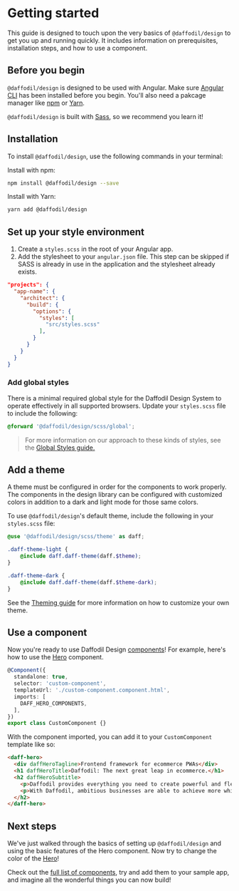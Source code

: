 # Getting started
This guide is designed to touch upon the very basics of `@daffodil/design` to get you up and running quickly. It includes information on prerequisites, installation steps, and how to use a component.

## Before you begin
`@daffodil/design` is designed to be used with Angular. Make sure [Angular CLI](https://angular.io/cli) has been installed before you begin. You'll also need a pakcage manager like [npm](https://www.npmjs.com/package/@daffodil/design) or [Yarn](https://yarnpkg.com/package?q=%40daffodil%2Fdesign&name=%40daffodil%2Fdesign).

`@daffodil/design` is built with [Sass](https://sass-lang.com/), so we recommend you learn it!

## Installation
To install `@daffodil/design`, use the following commands in your terminal:

Install with npm:
```bash
npm install @daffodil/design --save 
```

Install with Yarn:
```bash
yarn add @daffodil/design
```

## Set up your style environment
1. Create a `styles.scss` in the root of your Angular app.
2. Add the stylesheet to your `angular.json` file. This step can be skipped if SASS is already in use in the application and the stylesheet already exists.

```json
"projects": {
  "app-name": {
    "architect": {
      "build": {
        "options": {
          "styles": [
            "src/styles.scss"
          ],
        }
      }
    }
  }
}
```

### Add global styles
There is a minimal required global style for the Daffodil Design System to operate effectively in all supported browsers. Update your `styles.scss` file to include the following:

```scss
@forward '@daffodil/design/scss/global';
```

> For more information on our approach to these kinds of styles, see the [Global Styles guide.](/libs/design/guides/foundations/global-styles.md)

## Add a theme
A theme must be configured in order for the components to work properly. The components in the design library can be configured with customized colors in addition to a dark and light mode for those same colors.

To use `@daffodil/design`'s default theme, include the following in your `styles.scss` file:

```scss
@use '@daffodil/design/scss/theme' as daff;

.daff-theme-light {
	@include daff.daff-theme(daff.$theme);
}

.daff-theme-dark {
	@include daff.daff-theme(daff.$theme-dark);
}
```

See the [Theming guide](/libs/design/guides/theming/setting-up.md) for more information on how to customize your own theme.

## Use a component
Now you're ready to use Daffodil Design [components](/docs/design/components)! For example, here's how to use the [Hero](/libs/design/hero/README.md) component.

```ts
@Component({
  standalone: true,
  selector: 'custom-component',
  templateUrl: './custom-component.component.html',
  imports: [
    DAFF_HERO_COMPONENTS,
  ],
})
export class CustomComponent {}
```

With the component imported, you can add it to your `CustomComponent` template like so:

```html
<daff-hero>
  <div daffHeroTagline>Frontend framework for ecommerce PWAs</div>
  <h1 daffHeroTitle>Daffodil: The next great leap in ecommerce.</h1>
  <h2 daffHeroSubtitle>
    <p>Daffodil provides everything you need to create powerful and flexible ecommerce experiences.</p>
    <p>With Daffodil, ambitious businesses are able to achieve more while minimizing development and maintenance costs.</p>
  </h2>
</daff-hero>
```

## Next steps
We've just walked through the basics of setting up `@daffodil/design` and using the basic features of the Hero component. Now try to change the color of the [Hero](/libs/design/hero/README.md)!

Check out the [full list of components](/docs/design/components), try and add them to your sample app, and imagine all the wonderful things you can now build!